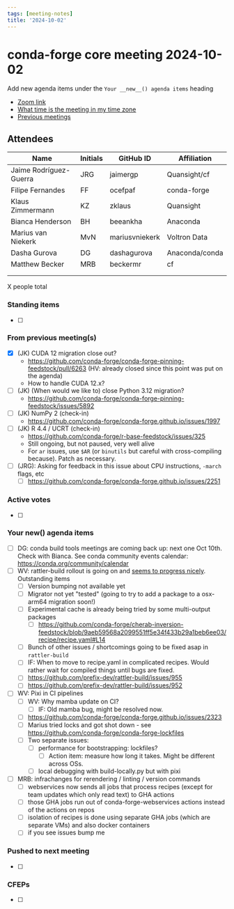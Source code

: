 ```yaml
---
tags: [meeting-notes]
title: '2024-10-02'
---
```

# conda-forge core meeting 2024-10-02

Add new agenda items under the `Your __new__() agenda items` heading

- [Zoom link](https://zoom.us/j/9138593505?pwd=SWh3dE1IK05LV01Qa0FJZ1ZpMzJLZz09)
- [What time is the meeting in my time zone](https://dateful.com/convert/utc?t=5pm)
- [Previous meetings](https://conda-forge.org/community/minutes/)

## Attendees

| Name                    | Initials | GitHub ID        | Affiliation                 |
| ----------------------- | -------- | ---------------  | --------------------------- |
| Jaime Rodríguez-Guerra  | JRG      | jaimergp         | Quansight/cf                |
| Filipe Fernandes        | FF       | ocefpaf          | conda-forge                 |
| Klaus Zimmermann        | KZ       | zklaus           | Quansight                   |
| Bianca Henderson        | BH       | beeankha         | Anaconda                    |
| Marius van Niekerk      | MvN      | mariusvniekerk   | Voltron Data                |
| Dasha Gurova            | DG       | dashagurova      | Anaconda/conda              |
| Matthew Becker          | MRB      | beckermr         | cf                          |
|                         |          |                  |                             |
|                         |          |                  |                             |

X people total

### Standing items

- [ ]

### From previous meeting(s)

- [X] (JK) CUDA 12 migration close out?
  - https://github.com/conda-forge/conda-forge-pinning-feedstock/pull/6263 (HV: already closed since this point was put on the agenda)
  - How to handle CUDA 12.x?
- [ ] (JK) (When would we like to) close Python 3.12 migration?
  - https://github.com/conda-forge/conda-forge-pinning-feedstock/issues/5892
- [ ] (JK) NumPy 2 (check-in)
  - https://github.com/conda-forge/conda-forge.github.io/issues/1997
- [ ] (JK) R 4.4 / UCRT (check-in)
  - https://github.com/conda-forge/r-base-feedstock/issues/325
  - Still ongoing, but not paused, very well alive
  - For `ar` issues, use `$AR` (or `binutils` but careful with cross-compiling because). Patch as necessary.
- [ ] (JRG): Asking for feedback in this issue about CPU instructions, `-march` flags, etc
    - [ ] https://github.com/conda-forge/conda-forge.github.io/issues/2251

### Active votes

- [ ]

### Your __new__() agenda items

- [ ] DG: conda build tools meetings are coming back up: next one Oct 10th. Check with Bianca. See conda community events calendar: https://conda.org/community/calendar
- [ ] WV: rattler-build rollout is going on and [seems to progress nicely](https://github.com/search?type=code&q=org%3Aconda-forge+path%3Arecipe%2Frecipe.yaml). Outstanding items
    - [ ] Version bumping not available yet
    - [ ] Migrator not yet "tested" (going to try to add a package to a osx-arm64 migration soon!)
    - [ ] Experimental cache is already being tried by some multi-output packages
        - [ ] https://github.com/conda-forge/cherab-inversion-feedstock/blob/9aeb59568a2099551ff5e34f433b29a1beb6ee03/recipe/recipe.yaml#L14
    - [ ] Bunch of other issues / shortcomings going to be fixed asap in `rattler-build`
    - [ ] IF: When to move to recipe.yaml in complicated recipes. Would rather wait for compiled things until bugs are fixed.
    - [ ] https://github.com/prefix-dev/rattler-build/issues/955
    - [ ] https://github.com/prefix-dev/rattler-build/issues/952
- [ ] WV: Pixi in CI pipelines
    - [ ] WV: Why mamba update on CI?
        - [ ] IF: Old mamba bug, might be resolved now.
    - [ ] https://github.com/conda-forge/conda-forge.github.io/issues/2323
    - [ ] Marius tried locks and got shot down - see https://github.com/conda-forge/conda-forge-lockfiles
    - [ ] Two separate issues:
        - [ ] performance for bootstrapping: lockfiles?
            - [ ] Action item: measure how long it takes. Might be different across OSs.
        - [ ] local debugging with build-locally.py but with pixi
- [ ] MRB: infrachanges for rerendering / linting / version commands
    - [ ] webservices now sends all jobs that process recipes (except for team updates which only read text) to GHA actions
    - [ ] those GHA jobs run out of conda-forge-webservices actions instead of the actions on repos
    - [ ] isolation of recipes is done using separate GHA jobs (which are separate VMs) and also docker containers
    - [ ] if you see issues bump me

### Pushed to next meeting

- [ ]

### CFEPs

- [ ]
